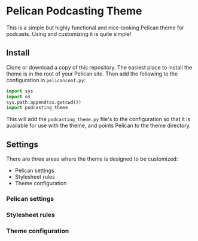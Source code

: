 # Pelican Podcasting Theme

This is a simple but highly functional and nice-looking Pelican theme for
podcasts. Using and customizing it is quite simple!

## Install

Clone or download a copy of this repository. The easiest place to install the
theme is in the root of your Pelican site. Then add the following to the
configuration in `pelicanconf.py`:

```python
import sys
import os
sys.path.append(os.getcwd())
import podcasting_theme
```

This will add the `podcasting_theme.py` file's to the configuration so that it
is available for use with the theme, and points Pelican to the theme directory.

## Settings

There are three areas where the theme is designed to be customized:

  - Pelican settings
  - Stylesheet rules
  - Theme configuration

### Pelican settings
<TBD>

### Stylesheet rules
<TBD>

### Theme configuration
<TBD>
